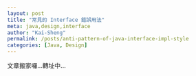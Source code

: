 ```yaml
---
layout: post
title: "常見的 Interface 錯誤用法"
meta: java,design,interface
author: "Kai-Sheng"
permalink: /posts/anti-pattern-of-java-interface-impl-style
categories: [Java, Design]
--- 
```


文章搬家囉...轉址中...

 <script>
   window.location.href = "/articles/anti-pattern-of-java-interface-impl-style";
 </script>